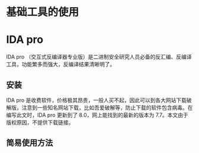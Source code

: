 # 基础工具的使用

# IDA pro

IDA pro （交互式反编译器专业版）是二进制安全研究人员必备的反汇编、反编译工具，功能繁多而强大，反编译结果清晰明了。

## 安装

IDA pro 是收费软件，价格极其昂贵，一般人买不起，因此可以到各大网站下载破解版，注意到一些知名网站下载，比如吾爱破解等，防止下载的软件包含病毒。在编写此文时，IDA pro 更新到了 8.0，网上能找到的最新的版本为 7.7。本文由于版权原因，不提供下载链接。

## 简易使用方法
